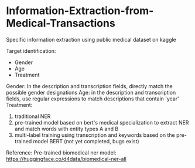 # Information-Extraction-from-Medical-Transactions
Specific information extraction using public medical dataset on kaggle

Target identification:
* Gender
* Age
* Treatment

Gender: 
  In the description and transcription fields, directly match the possible gender designations
Age: 
  in the description and transcription fields, use regular expressions to match descriptions that contain 'year'
Treatment:
1. traditional NER
2. pre-trained model based on bert's medical specialization to extract NER and match words with entity types A and B
3. multi-label training using transcription and keywords based on the pre-trained model BERT (not yet completed, bugs exist)


Reference:
Pre-trained biomedical ner model: https://huggingface.co/d4data/biomedical-ner-all
